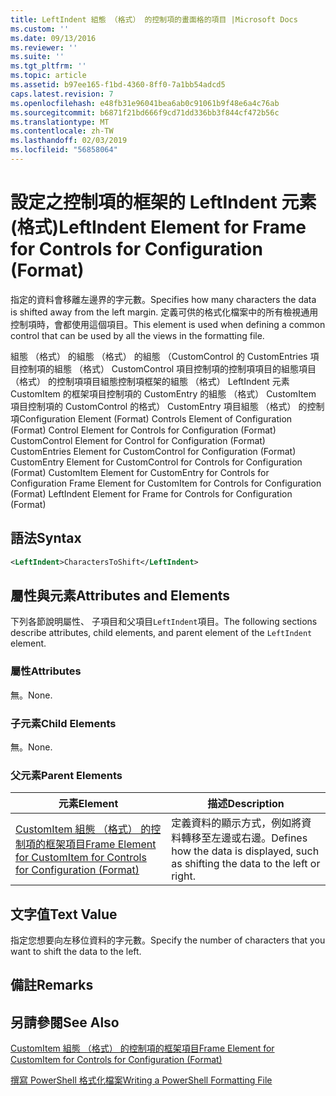 ```yaml
---
title: LeftIndent 組態 （格式） 的控制項的畫面格的項目 |Microsoft Docs
ms.custom: ''
ms.date: 09/13/2016
ms.reviewer: ''
ms.suite: ''
ms.tgt_pltfrm: ''
ms.topic: article
ms.assetid: b97ee165-f1bd-4360-8ff0-7a1bb54adcd5
caps.latest.revision: 7
ms.openlocfilehash: e48fb31e96041bea6ab0c91061b9f48e6a4c76ab
ms.sourcegitcommit: b6871f21bd666f9cd71dd336bb3f844cf472b56c
ms.translationtype: MT
ms.contentlocale: zh-TW
ms.lasthandoff: 02/03/2019
ms.locfileid: "56858064"
---
```

# <a name="leftindent-element-for-frame-for-controls-for-configuration-format"></a><span data-ttu-id="f8dd3-102">設定之控制項的框架的 LeftIndent 元素 (格式)</span><span class="sxs-lookup"><span data-stu-id="f8dd3-102">LeftIndent Element for Frame for Controls for Configuration (Format)</span></span>

<span data-ttu-id="f8dd3-103">指定的資料會移離左邊界的字元數。</span><span class="sxs-lookup"><span data-stu-id="f8dd3-103">Specifies how many characters the data is shifted away from the left margin.</span></span> <span data-ttu-id="f8dd3-104">定義可供的格式化檔案中的所有檢視通用控制項時，會都使用這個項目。</span><span class="sxs-lookup"><span data-stu-id="f8dd3-104">This element is used when defining a common control that can be used by all the views in the formatting file.</span></span>

<span data-ttu-id="f8dd3-105">組態 （格式） 的組態 （格式） 的組態 （CustomControl 的 CustomEntries 項目控制項的組態 （格式） CustomControl 項目控制項的控制項項目的組態項目 （格式） 的控制項項目組態控制項框架的組態 （格式） LeftIndent 元素 CustomItem 的框架項目控制項的 CustomEntry 的組態 （格式） CustomItem 項目控制項的 CustomControl 的格式） CustomEntry 項目組態 （格式） 的控制項</span><span class="sxs-lookup"><span data-stu-id="f8dd3-105">Configuration Element (Format) Controls Element of Configuration (Format) Control Element for Controls for Configuration (Format) CustomControl Element for Control for Configuration (Format) CustomEntries Element for CustomControl for Configuration (Format) CustomEntry Element for CustomControl for Controls for Configuration (Format) CustomItem Element for CustomEntry for Controls for Configuration Frame Element for CustomItem for Controls for Configuration (Format) LeftIndent Element for Frame for Controls for Configuration (Format)</span></span>

## <a name="syntax"></a><span data-ttu-id="f8dd3-106">語法</span><span class="sxs-lookup"><span data-stu-id="f8dd3-106">Syntax</span></span>

```xml
<LeftIndent>CharactersToShift</LeftIndent>
```

## <a name="attributes-and-elements"></a><span data-ttu-id="f8dd3-107">屬性與元素</span><span class="sxs-lookup"><span data-stu-id="f8dd3-107">Attributes and Elements</span></span>

<span data-ttu-id="f8dd3-108">下列各節說明屬性、 子項目和父項目`LeftIndent`項目。</span><span class="sxs-lookup"><span data-stu-id="f8dd3-108">The following sections describe attributes, child elements, and parent element of the `LeftIndent` element.</span></span>

### <a name="attributes"></a><span data-ttu-id="f8dd3-109">屬性</span><span class="sxs-lookup"><span data-stu-id="f8dd3-109">Attributes</span></span>

<span data-ttu-id="f8dd3-110">無。</span><span class="sxs-lookup"><span data-stu-id="f8dd3-110">None.</span></span>

### <a name="child-elements"></a><span data-ttu-id="f8dd3-111">子元素</span><span class="sxs-lookup"><span data-stu-id="f8dd3-111">Child Elements</span></span>

<span data-ttu-id="f8dd3-112">無。</span><span class="sxs-lookup"><span data-stu-id="f8dd3-112">None.</span></span>

### <a name="parent-elements"></a><span data-ttu-id="f8dd3-113">父元素</span><span class="sxs-lookup"><span data-stu-id="f8dd3-113">Parent Elements</span></span>

|<span data-ttu-id="f8dd3-114">元素</span><span class="sxs-lookup"><span data-stu-id="f8dd3-114">Element</span></span>|<span data-ttu-id="f8dd3-115">描述</span><span class="sxs-lookup"><span data-stu-id="f8dd3-115">Description</span></span>|
|-------------|-----------------|
|[<span data-ttu-id="f8dd3-116">CustomItem 組態 （格式） 的控制項的框架項目</span><span class="sxs-lookup"><span data-stu-id="f8dd3-116">Frame Element for CustomItem for Controls for Configuration (Format)</span></span>](./frame-element-for-customitem-for-controls-for-configuration-format.md)|<span data-ttu-id="f8dd3-117">定義資料的顯示方式，例如將資料轉移至左邊或右邊。</span><span class="sxs-lookup"><span data-stu-id="f8dd3-117">Defines how the data is displayed, such as shifting the data to the left or right.</span></span>|

## <a name="text-value"></a><span data-ttu-id="f8dd3-118">文字值</span><span class="sxs-lookup"><span data-stu-id="f8dd3-118">Text Value</span></span>

<span data-ttu-id="f8dd3-119">指定您想要向左移位資料的字元數。</span><span class="sxs-lookup"><span data-stu-id="f8dd3-119">Specify the number of characters that you want to shift the data to the left.</span></span>

## <a name="remarks"></a><span data-ttu-id="f8dd3-120">備註</span><span class="sxs-lookup"><span data-stu-id="f8dd3-120">Remarks</span></span>

## <a name="see-also"></a><span data-ttu-id="f8dd3-121">另請參閱</span><span class="sxs-lookup"><span data-stu-id="f8dd3-121">See Also</span></span>

[<span data-ttu-id="f8dd3-122">CustomItem 組態 （格式） 的控制項的框架項目</span><span class="sxs-lookup"><span data-stu-id="f8dd3-122">Frame Element for CustomItem for Controls for Configuration (Format)</span></span>](./frame-element-for-customitem-for-controls-for-configuration-format.md)

[<span data-ttu-id="f8dd3-123">撰寫 PowerShell 格式化檔案</span><span class="sxs-lookup"><span data-stu-id="f8dd3-123">Writing a PowerShell Formatting File</span></span>](./writing-a-powershell-formatting-file.md)
